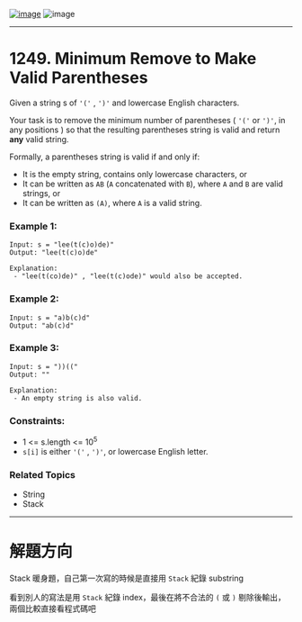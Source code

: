 [![image](https://img.shields.io/badge/Leetcode-Link-blue?logo=leetcode)](https://leetcode.com/problems/minimum-remove-to-make-valid-parentheses/)
![image](https://img.shields.io/badge/Difficulty-Medium-yellow)

---

# 1249. Minimum Remove to Make Valid Parentheses

Given a string s of `'('` , `')'` and lowercase English characters.

Your task is to remove the minimum number of parentheses ( `'('` or `')'`, in any positions ) so that the resulting parentheses string is valid and return **any** valid string.

Formally, a parentheses string is valid if and only if:

- It is the empty string, contains only lowercase characters, or
- It can be written as `AB` (`A` concatenated with `B`), where `A` and `B` are valid strings, or
- It can be written as `(A)`, where `A` is a valid string.

### Example 1:

```
Input: s = "lee(t(c)o)de)"
Output: "lee(t(c)o)de"

Explanation:
 - "lee(t(co)de)" , "lee(t(c)ode)" would also be accepted.
```

### Example 2:

```
Input: s = "a)b(c)d"
Output: "ab(c)d"
```

### Example 3:

```
Input: s = "))(("
Output: ""

Explanation:
 - An empty string is also valid.
```

### Constraints:

- 1 <= s.length <= $10^5$
- `s[i]` is either `'('` , `')'`, or lowercase English letter.

### Related Topics

- String
- Stack
  
---

# 解題方向

Stack 暖身題，自己第一次寫的時候是直接用 `Stack` 紀錄 substring

看到別人的寫法是用 `Stack` 紀錄 index，最後在將不合法的 `(` 或 `)` 剔除後輸出，兩個比較直接看程式碼吧